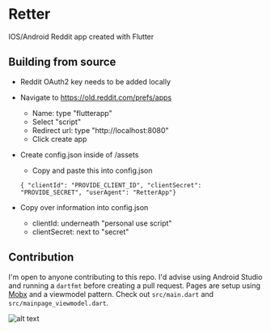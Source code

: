 # Retter

IOS/Android Reddit app created with Flutter

## Building from source

- Reddit OAuth2 key needs to be added locally
- Navigate to https://old.reddit.com/prefs/apps
    - Name: type "flutterapp"
    - Select "script"
    - Redirect url: type "http://localhost:8080"
    - Click create app
- Create config.json inside of /assets
    - Copy and paste this into config.json

    `{ "clientId": "PROVIDE_CLIENT_ID", "clientSecret": "PROVIDE_SECRET", "userAgent": "RetterApp"}`



- Copy over information into config.json
    - clientId: underneath "personal use script"
    - clientSecret: next to "secret"

## Contribution

I'm open to anyone contributing to this repo. I'd advise using Android Studio and running a `dartfmt` before creating a pull request.
Pages are setup using [Mobx](https://pub.dev/packages/mobx) and a viewmodel pattern. Check out `src/main.dart` and `src/mainpage_viewmodel.dart`.

![alt text](https://raw.githubusercontent.com/mzegar/Retter/master/screenshots/retterimg.jpg "img1")
